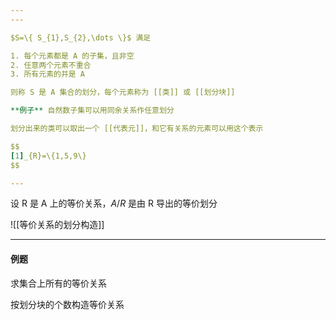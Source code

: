 ```yaml
---
---

$S=\{ S_{1},S_{2},\dots \}$ 满足

1. 每个元素都是 A 的子集，且非空
2. 任意两个元素不重合
3. 所有元素的并是 A

则称 S 是 A 集合的划分，每个元素称为 [[类]] 或 [[划分块]]

**例子** 自然数子集可以用同余关系作任意划分

划分出来的类可以取出一个 [[代表元]]，和它有关系的元素可以用这个表示

$$
[1]_{R}=\{1,5,9\}
$$

---
```


设 R 是 A 上的等价关系，$A/R$ 是由 R 导出的等价划分

![[等价关系的划分构造]]

---

#### 例题

求集合上所有的等价关系

按划分块的个数构造等价关系
